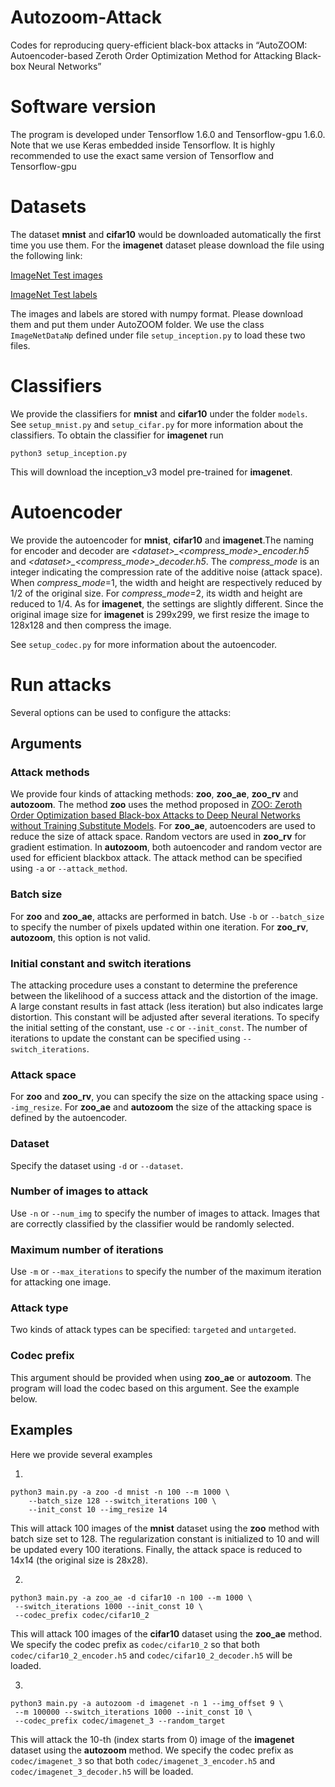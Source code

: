 # Autozoom-Attack
Codes for reproducing query-efficient black-box attacks in  “AutoZOOM: Autoencoder-based Zeroth Order Optimization Method for Attacking Black-box Neural Networks” ​​​​​​


# Software version
The program is developed under Tensorflow 1.6.0 and Tensorflow-gpu 1.6.0. Note that we use Keras embedded inside Tensorflow. It is highly recommended to use the exact same version of Tensorflow and Tensorflow-gpu


# Datasets
The dataset **mnist** and **cifar10** would be downloaded automatically the first time you use them. For the **imagenet** dataset please download the file using the following link:

[ImageNet Test images](http://www-personal.umich.edu/~timtu/Downloads/imagenet_npy/imagenet_test_data.npy)

[ImageNet Test labels](http://www-personal.umich.edu/~timtu/Downloads/imagenet_npy/imagenet_test_labels.npy)

The images and labels are stored with numpy format. Please download them and put them under AutoZOOM folder. We use the class `ImageNetDataNp` defined under file `setup_inception.py` to load these two files.

# Classifiers
We provide the classifiers for **mnist** and **cifar10** under the folder `models`.  See `setup_mnist.py` and `setup_cifar.py` for more information about the classifiers. To obtain the classifier for **imagenet** run

```
python3 setup_inception.py
```
This will download the inception_v3 model pre-trained for **imagenet**.

# Autoencoder
We provide the autoencoder for **mnist**, **cifar10** and **imagenet**.The naming for encoder and decoder are *\<dataset>_<compress_mode>_encoder.h5* and *\<dataset>_<compress_mode>_decoder.h5*. The *compress_mode* is an integer indicating the compression rate of the additive noise (attack space). When *compress_mode*=1, the width and height are respectively reduced by 1/2 of the original size. For *compress_mode*=2, its width and height are reduced to 1/4. As for **imagenet**, the settings are slightly different. Since the original image size for **imagenet** is 299x299, we first resize the image to 128x128 and then compress the image.

See `setup_codec.py` for more information about the autoencoder.


# Run attacks
Several options can be used to configure the attacks:

## Arguments

### Attack methods

We provide four kinds of attacking methods: **zoo**, **zoo_ae**, **zoo_rv** and **autozoom**.
The method **zoo** uses the method proposed in [ZOO: Zeroth Order Optimization based Black-box Attacks to Deep Neural Networks without Training Substitute Models](https://arxiv.org/abs/1708.03999). For **zoo_ae**, autoencoders are used to reduce the size of attack space. Random vectors are used in **zoo_rv** for gradient estimation. In **autozoom**, both autoencoder and random vector are used for efficient blackbox attack. The attack method can be specified using `-a` or `--attack_method`.

### Batch size
For **zoo** and **zoo_ae**, attacks are performed in batch. Use `-b` or `--batch_size` to specify the number of pixels updated within one iteration. For **zoo_rv**, **autozoom**, this option is not valid.

### Initial constant and switch iterations
The attacking procedure uses a constant to determine the preference between the likelihood of a success attack and the distortion of the image. A large constant results in fast attack (less iteration) but also indicates large distortion. This constant will be adjusted after several iterations. To specify the initial setting of the constant, use `-c` or `--init_const`. The number of iterations to update the constant can be specified using `--switch_iterations`.


### Attack space
For **zoo** and **zoo_rv**, you can specify the size on the attacking space using `--img_resize`. For **zoo_ae** and **autozoom**  the size of the attacking space is defined by the autoencoder.

### Dataset
Specify the dataset using `-d` or `--dataset`.

### Number of images to attack
Use `-n` or `--num_img` to specify the number of images to attack. Images that are correctly classified by the classifier would be randomly selected.

### Maximum number of iterations
Use `-m` or `--max_iterations` to specify the number of the maximum iteration for attacking one image. 

### Attack type
Two kinds of attack types can be specified: `targeted` and `untargeted`.

### Codec prefix
This argument should be provided when using **zoo_ae** or **autozoom**. The program will load the codec based on this argument. See the example below.

## Examples
Here we provide several examples 

1.

```
python3 main.py -a zoo -d mnist -n 100 --m 1000 \
    --batch_size 128 --switch_iterations 100 \
    --init_const 10 --img_resize 14
```

This will attack 100 images of the **mnist** dataset using the **zoo** method with batch size set to 128. The regularization constant is initialized to 10 and will be updated every 100 iterations. Finally, the attack space is reduced to 14x14 (the original size is 28x28).


2.

```
python3 main.py -a zoo_ae -d cifar10 -n 100 --m 1000 \
 --switch_iterations 1000 --init_const 10 \
 --codec_prefix codec/cifar10_2
```

This will attack 100 images of the **cifar10** dataset using the **zoo_ae** method. We specify the codec prefix as `codec/cifar10_2` so that both `codec/cifar10_2_encoder.h5` and `codec/cifar10_2_decoder.h5`
 will be loaded. 


3. 

```
python3 main.py -a autozoom -d imagenet -n 1 --img_offset 9 \
 --m 100000 --switch_iterations 1000 --init_const 10 \
 --codec_prefix codec/imagenet_3 --random_target
```

This will attack the 10-th (index starts from 0) image of the **imagenet** dataset using the **autozoom** method. We specify the codec prefix as `codec/imagenet_3` so that both `codec/imagenet_3_encoder.h5` and `codec/imagenet_3_decoder.h5` will be loaded. 